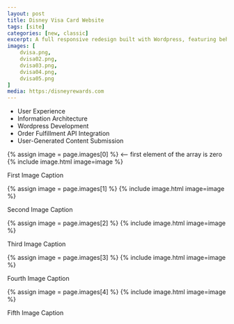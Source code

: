 ```yaml
---
layout: post
title: Disney Visa Card Website
tags: [site]
categories: [new, classic]
excerpt: A full responsive redesign built with Wordpress, featuring behavior-based content tailored to cardmember profiles.
images: [
	dvisa.png, 
	dvisa02.png,
	dvisa03.png,
	dvisa04.png,
	dvisa05.png
]
media: https:/disneyrewards.com
---
```

 

- User Experience
- Information Architecture
- Wordpress Development
- Order Fulfillment API Integration
- User-Generated Content Submission


{% assign image = page.images[0] %} <-- first element of the array is zero
{% include image.html image=image %}

First Image Caption

{% assign image = page.images[1] %}
{% include image.html image=image %}

Second Image Caption

{% assign image = page.images[2] %}
{% include image.html image=image %}

Third Image Caption

{% assign image = page.images[3] %}
{% include image.html image=image %}

Fourth Image Caption

{% assign image = page.images[4] %}
{% include image.html image=image %}

Fifth Image Caption